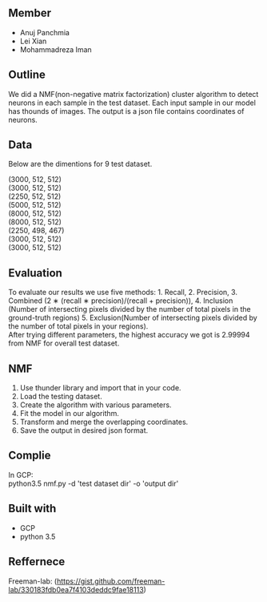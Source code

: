 ## Member 
* Anuj Panchmia  
* Lei Xian  
* Mohammadreza Iman   
## Outline  
We did a NMF(non-negative matrix factorization) cluster algorithm to detect neurons in each sample in the test dataset. Each input sample in our model has thounds of images. The output is a json file contains coordinates of neurons. 

## Data
Below are the dimentions for 9 test dataset.  
  
(3000, 512, 512)  
(3000, 512, 512)  
(2250, 512, 512)  
(5000, 512, 512)  
(8000, 512, 512)  
(8000, 512, 512)  
(2250, 498, 467)  
(3000, 512, 512)  
(3000, 512, 512)  
  

## Evaluation
To evaluate our results we use five methods: 1. Recall, 2. Precision, 3. Combined (2 ∗ (recall ∗ precision)/(recall + precision)), 4. Inclusion (Number of intersecting pixels divided by the number of total pixels in the ground-truth regions) 5. Exclusion(Number of intersecting pixels divided by the number of total pixels in your regions).   
After trying different parameters, the highest accuracy we got is 2.99994 from NMF for overall test dataset.
 
## NMF 
1. Use thunder library and import that in your code.
2. Load the testing dataset.
3. Create the algorithm with various parameters.
4. Fit the model in our algorithm.
5. Transform and merge the overlapping coordinates.
6. Save the output in desired json format.


## Complie  
In GCP:    
  python3.5 nmf.py -d 'test dataset dir' -o 'output dir'  
  
## Built with
* GCP
* python 3.5

## Reffernece

Freeman-lab: (https://gist.github.com/freeman-lab/330183fdb0ea7f4103deddc9fae18113)


